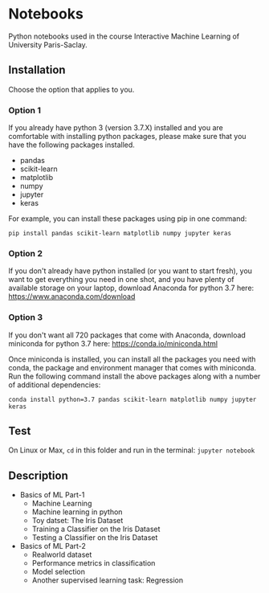 # Notebooks

Python notebooks used in the course Interactive Machine Learning of University Paris-Saclay. 

## Installation

Choose the option that applies to you.

### Option 1 
If you already have python 3 (version 3.7.X) installed and you are comfortable with installing python packages, please make sure that you have the following packages installed.
- pandas
- scikit-learn
- matplotlib
- numpy
- jupyter
- keras 

For example, you can install these packages using pip in one command: 

`pip install pandas scikit-learn matplotlib numpy jupyter keras`


### Option 2
If you don't already have python installed (or you want to start fresh), you want to get everything you need in one shot, and you have plenty of available storage on your laptop, download Anaconda for python 3.7
here: https://www.anaconda.com/download  

### Option 3 
If you don't want all 720 packages that come with Anaconda, download miniconda for python 3.7 here:  https://conda.io/miniconda.html  

Once miniconda is installed, you can install all the packages you need with conda, the package and environment manager that comes with miniconda. Run the following command install the above packages along with a number of additional dependencies:

`conda install python=3.7 pandas scikit-learn matplotlib numpy jupyter keras`

## Test

On Linux or Max, `cd` in this folder and run in the terminal:
`jupyter notebook` 


## Description

- Basics of ML Part-1
    - Machine Learning
    - Machine learning in python
    - Toy datset: The Iris Dataset
    - Training a Classifier on the Iris Dataset
    - Testing a Classifier on the Iris Dataset
- Basics of ML Part-2
    - Realworld dataset
    - Performance metrics in classification
    - Model selection
    - Another supervised learning task: Regression
